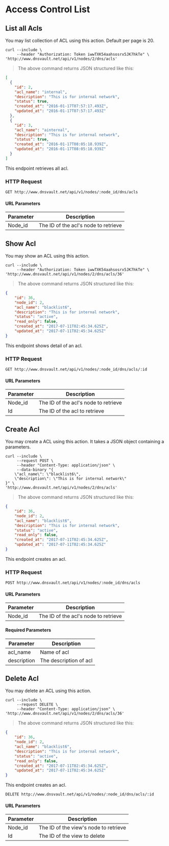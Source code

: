 # Access Control List

## List all Acls

You may list collection of ACL using this action. Default per page is 20.

```shell
curl --include \
     --header "Authorization: Token iwwTXK54aahsosrx5JK7hkTe" \
'http://www.dnsvault.net/api/v1/nodes/2/dns/acls'
```

> The above command returns JSON structured like this:

```json
[
  {
    "id": 2,
    "acl_name": "internal",
    "description": "This is for internal network",
    "status": true,
    "created_at": "2016-01-17T07:57:17.493Z",
    "updated_at": "2016-01-17T07:57:17.493Z"
  },
  {
    "id": 3,
    "acl_name": "ainternal",
    "description": "This is for internal network",
    "status": true,
    "created_at": "2016-01-17T08:05:18.939Z",
    "updated_at": "2016-01-17T08:05:18.939Z"
  }
]
```

This endpoint retrieves all acl.

### HTTP Request

`GET http://www.dnsvault.net/api/v1/nodes/:node_id/dns/acls`

#### URL Parameters

Parameter | Description
--------- | -----------
Node_id | The ID of the acl's node to retrieve

## Show Acl

You may show an ACL using this action. 

```shell
curl --include \
     --header "Authorization: Token iwwTXK54aahsosrx5JK7hkTe" \
'http://www.dnsvault.net/api/v1/nodes/2/dns/acls/36'
```

> The above command returns JSON structured like this:

```json
{
    "id": 36,
    "node_id": 2,
    "acl_name": "blacklist6",
    "description": "This is for internal network",
    "status": "active",
    "read_only": false,
    "created_at": "2017-07-11T02:45:34.625Z",
    "updated_at": "2017-07-11T02:45:34.625Z"
}
```

This endpoint shows detail of an acl.

### HTTP Request

`GET http://www.dnsvault.net/api/v1/nodes/:node_id/dns/acls/:id`

#### URL Parameters

Parameter | Description
--------- | -----------
Node_id | The ID of the acl's node to retrieve
Id | The ID of the acl to retrieve

## Create Acl

You may create a ACL using this action. It takes a JSON object containing a parameters.

```shell
curl --include \
     --request POST \
     --header "Content-Type: application/json" \
     --data-binary "{
    \"acl_name\": \"blacklist6\",
    \"description\": \"This is for internal network\"
}" \
'http://www.dnsvault.net/api/v1/nodes/2/dns/acls'
```

> The above command returns JSON structured like this:

```json
{
    "id": 36,
    "node_id": 2,
    "acl_name": "blacklist6",
    "description": "This is for internal network",
    "status": "active",
    "read_only": false,
    "created_at": "2017-07-11T02:45:34.625Z",
    "updated_at": "2017-07-11T02:45:34.625Z"
}
```

This endpoint creates an acl.

### HTTP Request

`POST http://www.dnsvault.net/api/v1/nodes/:node_id/dns/acls`

#### URL Parameters

Parameter | Description
--------- | -----------
Node_id | The ID of the acl's node to retrieve

#### Required Parameters

Parameter | Description
--------- | -----------
acl_name | Name of acl
description | The description of acl

## Delete Acl

You may delete an ACL using this action.

```shell
curl --include \
     --request DELETE \
     --header "Content-Type: application/json" \
'http://www.dnsvault.net/api/v1/nodes/2/dns/acls/36'
```

> The above command returns JSON structured like this:

```json
{
    "id": 36,
    "node_id": 2,
    "acl_name": "blacklist6",
    "description": "This is for internal network",
    "status": "active",
    "read_only": false,
    "created_at": "2017-07-11T02:45:34.625Z",
    "updated_at": "2017-07-11T02:45:34.625Z"
}
```

This endpoint creates an acl.

`DELETE http://www.dnsvault.net/api/v1/nodes/:node_id/dns/acls/:id`

#### URL Parameters

Parameter | Description
--------- | -----------
Node_id | The ID of the view's node to retrieve
Id | The ID of the view to delete

